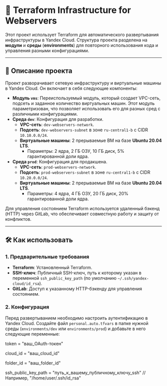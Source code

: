 # 🚀 Terraform Infrastructure for Webservers

Этот проект использует Terraform для автоматического развертывания инфраструктуры в Yandex Cloud. Структура проекта разделена на **модули** и **среды** (**environments**) для повторного использования кода и управления разными конфигурациями.

---

## 📝 Описание проекта

Проект разворачивает сетевую инфраструктуру и виртуальные машины в Yandex Cloud. Он включает в себя следующие компоненты:

* **Модуль `vms`**: Переиспользуемый модуль, который создает VPC-сеть, подсеть и заданное количество виртуальных машин. Этот модуль параметризован, что позволяет использовать его для разных сред с различными конфигурациями.
* **Среда `dev`**: Конфигурация для разработки.
    * **VPC-сеть**: `dev-webservers-network`.
    * **Подсеть**: `dev-webservers-subnet` в зоне `ru-central1-b` с CIDR `10.10.0.0/24`.
    * **Виртуальные машины**: 2 прерываемые ВМ на базе **Ubuntu 20.04 LTS**.
        * Параметры: 2 ядра, 2 ГБ ОЗУ, 10 ГБ диск, 5% гарантированной доли ядра.
* **Среда `prod`**: Конфигурация для продакшена.
    * **VPC-сеть**: `prod-webservers-network`.
    * **Подсеть**: `prod-webservers-subnet` в зоне `ru-central1-b` с CIDR `10.20.0.0/24`.
    * **Виртуальные машины**: 2 прерываемые ВМ на базе **Ubuntu 20.04 LTS**.
        * Параметры: 4 ядра, 4 ГБ ОЗУ, 20 ГБ диск, 20% гарантированной доли ядра.

Для управления состоянием Terraform используется удаленный бэкенд (HTTP) через GitLab, что обеспечивает совместную работу и защиту от конфликтов.

---

## 🛠️ Как использовать

### **1. Предварительные требования**

-   **Terraform**: Установленный Terraform.
-   **SSH-ключ**: Публичный SSH-ключ, путь к которому указан в переменной `ssh_public_key_path` (по умолчанию `~/.ssh/yandex-cloud/id_rsa`).
-   **GitLab**: Доступ к указанному HTTP-бэкенду для управления состоянием.

### **2. Конфигурация**

Перед развертыванием необходимо настроить аутентификацию в Yandex Cloud. Создайте файл `personal.auto.tfvars` в папке нужной среды (`environments/dev` или `environments/prod`) и добавьте в него следующие переменные:


token           = "ваш_OAuth-токен"

cloud_id        = "ваш_cloud_id"

folder_id       = "ваш_folder_id"

ssh_public_key_path = "путь_к_вашему_публичному_ключу_ssh" // Например, "/home/user/.ssh/id_rsa"